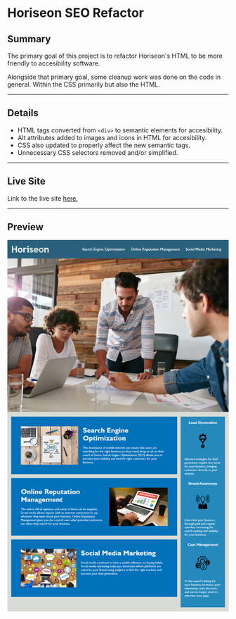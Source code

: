 # Horiseon SEO Refactor

## Summary

The primary goal of this project is to refactor Horiseon's HTML to be more friendly to accesibility software.

Alongside that primary goal, some cleanup work was done on the code in general. Within the CSS primarily but also the HTML.

------------

## Details

* HTML tags converted from `<div>` to semantic elements for accesibility.
* Alt attributes added to images and icons in HTML for accesibility.
* CSS also updated to properly affect the new semantic tags.
* Unnecessary CSS selectors removed and/or simplified.

---

## Live Site

Link to the live site [here.](https://seanovery.github.io/HTML-CSS-and-Git-Code-Refactor/)

---

## Preview

![](./assets/images/horiseon-demo.png)